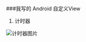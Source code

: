 ###我写的 Android 自定义View
1. 计时器  
   
![计时器图片](http://7xt844.com1.z0.glb.clouddn.com/TimerClock.png-px150)
 


